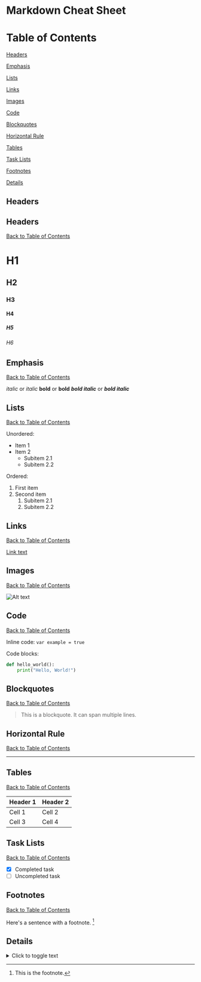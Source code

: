 # Markdown Cheat Sheet

# Table of Contents

[Headers](#headers)

[Emphasis](#emphasis)

[Lists](#lists)

[Links](#links)

[Images](#images)

[Code](#code)

[Blockquotes](#blockquotes)

[Horizontal Rule](#horizontal-rule)

[Tables](#tables)

[Task Lists](#task-lists)

[Footnotes](#footnotes)

[Details](#details)

## Headers

## Headers

[Back to Table of Contents](#table-of-contents)

# H1

## H2

### H3

#### H4

##### H5

###### H6

## Emphasis

[Back to Table of Contents](#table-of-contents)

_italic_ or _italic_
**bold** or **bold**
**_bold italic_** or **_bold italic_**

## Lists

[Back to Table of Contents](#table-of-contents)

Unordered:

- Item 1
- Item 2
  - Subitem 2.1
  - Subitem 2.2

Ordered:

1. First item
2. Second item
   1. Subitem 2.1
   2. Subitem 2.2

## Links

[Back to Table of Contents](#table-of-contents)

[Link text](https://www.example.com)

## Images

[Back to Table of Contents](#table-of-contents)

![Alt text](image-url.jpg)

## Code

[Back to Table of Contents](#table-of-contents)

Inline code: `var example = true`

Code blocks:

```python
def hello_world():
    print("Hello, World!")
```

## Blockquotes

[Back to Table of Contents](#table-of-contents)

> This is a blockquote.
> It can span multiple lines.

## Horizontal Rule

[Back to Table of Contents](#table-of-contents)

---

## Tables

[Back to Table of Contents](#table-of-contents)

| Header 1 | Header 2 |
| -------- | -------- |
| Cell 1   | Cell 2   |
| Cell 3   | Cell 4   |

## Task Lists

[Back to Table of Contents](#table-of-contents)

- [x] Completed task
- [ ] Uncompleted task

## Footnotes

[Back to Table of Contents](#table-of-contents)

Here's a sentence with a footnote. [^1]

[^1]: This is the footnote.

## Details

<details>
  <summary>Click to toggle text</summary>
  This is the hidden text that will be shown when you click the summary.
</details>
